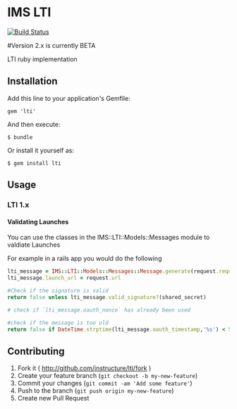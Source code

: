 # IMS LTI

[![Build Status](https://travis-ci.org/instructure/ims-lti.svg?branch=2.0.x)](https://travis-ci.org/instructure/ims-lti)

#Version 2.x is currently BETA

LTI ruby implementation

## Installation

Add this line to your application's Gemfile:

    gem 'lti'

And then execute:

    $ bundle

Or install it yourself as:

    $ gem install lti

## Usage


### LTI 1.x

#### Validating Launches

You can use the classes in the IMS::LTI::Models::Messages module to valdiate Launches

For example in a rails app you would do the following
```ruby
lti_message = IMS::LTI::Models::Messages::Message.generate(request.request_parameters.merge(request.query_parameters))
lti_message.launch_url = request.url

#Check if the signature is valid
return false unless lti_message.valid_signature?(shared_secret)

# check if `lti_message.oauth_nonce` has already been used

#check if the message is too old
return false if DateTime.strptime(lti_message.oauth_timestamp,'%s') < 5.minutes.ago

```

## Contributing

1. Fork it ( http://github.com/instructure/lti/fork )
2. Create your feature branch (`git checkout -b my-new-feature`)
3. Commit your changes (`git commit -am 'Add some feature'`)
4. Push to the branch (`git push origin my-new-feature`)
5. Create new Pull Request
